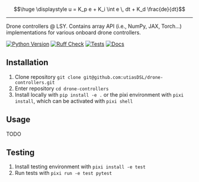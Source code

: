 ```math
\huge \displaystyle u = K_p e + K_i \int e \, dt + K_d \frac{de}{dt}
```

---

Drone controllers @ LSY. Contains array API (i.e., NumPy, JAX, Torch...) implementations for various onboard drone controllers.

[![Python Version]][Python Version URL] [![Ruff Check]][Ruff Check URL] [![Tests]][Tests URL] [![Docs]][Docs URL]

[Python Version]: https://img.shields.io/badge/python-3.10+-blue.svg
[Python Version URL]: https://www.python.org

[Ruff Check]: https://github.com/utiasDSL/drone-controllers/actions/workflows/ruff.yml/badge.svg?style=flat-square
[Ruff Check URL]: https://github.com/utiasDSL/drone-controllers/actions/workflows/ruff.yml

[Tests]: https://github.com/utiasDSL/drone-controllers/actions/workflows/testing.yml/badge.svg
[Tests URL]: https://github.com/utiasDSL/drone-controllers/actions/workflows/testing.yml

[Docs]: https://github.com/utiasDSL/drone-controllers/actions/workflows/docs.yml/badge.svg
[Docs URL]: https://utiasdsl.github.io/drone-controllers/

## Installation

1. Clone repository `git clone git@github.com:utiasDSL/drone-controllers.git`
2. Enter repository `cd drone-controllers`
3. Install locally with `pip install -e .` or the pixi environment with `pixi install`, which can be activated with `pixi shell`


## Usage
TODO


## Testing
1. Install testing environment with `pixi install -e test`
1. Run tests with `pixi run -e test pytest`
